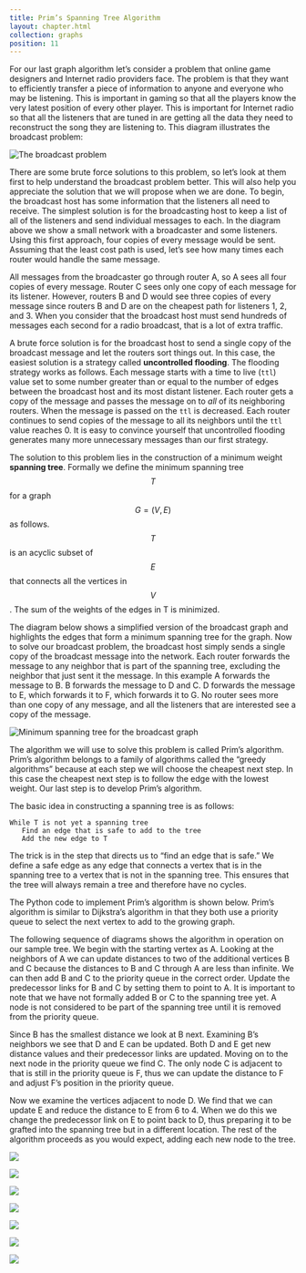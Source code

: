 ```yaml
---
title: Prim’s Spanning Tree Algorithm
layout: chapter.html
collection: graphs
position: 11
---
```


For our last graph algorithm let’s consider a problem that online game
designers and Internet radio providers face. The problem is that they
want to efficiently transfer a piece of information to anyone and
everyone who may be listening. This is important in gaming so that all
the players know the very latest position of every other player. This is
important for Internet radio so that all the listeners that are tuned in
are getting all the data they need to reconstruct the song they are
listening to. This diagram illustrates the broadcast
problem:

![The broadcast problem](figures/broadcast-problem.png)

There are some brute force solutions to this problem, so let’s look at
them first to help understand the broadcast problem better. This will
also help you appreciate the solution that we will propose when we are
done. To begin, the broadcast host has some information that the
listeners all need to receive. The simplest solution is for the
broadcasting host to keep a list of all of the listeners and send
individual messages to each. In the diagram above we show a small
network with a broadcaster and some listeners. Using this first
approach, four copies of every message would be sent. Assuming that the
least cost path is used, let’s see how many times each router would
handle the same message.

All messages from the broadcaster go through router A, so A sees all
four copies of every message. Router C sees only one copy of each
message for its listener. However, routers B and D would see three
copies of every message since routers B and D are on the cheapest path
for listeners 1, 2, and 3. When you consider that the broadcast host
must send hundreds of messages each second for a radio broadcast, that
is a lot of extra traffic.

A brute force solution is for the broadcast host to send a single copy
of the broadcast message and let the routers sort things out. In this
case, the easiest solution is a strategy called **uncontrolled
flooding**. The flooding strategy works as follows. Each message starts
with a time to live (`ttl`) value set to some number greater than or
equal to the number of edges between the broadcast host and its most
distant listener. Each router gets a copy of the message and passes the
message on to *all* of its neighboring routers. When the message is
passed on the `ttl` is decreased. Each router continues to send copies
of the message to all its neighbors until the `ttl` value reaches 0. It
is easy to convince yourself that uncontrolled flooding generates many
more unnecessary messages than our first strategy.

The solution to this problem lies in the construction of a minimum
weight **spanning tree**. Formally we define the minimum spanning tree
$$T$$ for a graph $$G = (V,E)$$ as follows. $$T$$ is an acyclic subset
of $$E$$ that connects all the vertices in $$V$$. The sum of the weights
of the edges in T is minimized.

The diagram below shows a simplified version of the broadcast graph and
highlights the edges that form a minimum spanning tree for the graph.
Now to solve our broadcast problem, the broadcast host simply sends a
single copy of the broadcast message into the network. Each router
forwards the message to any neighbor that is part of the spanning tree,
excluding the neighbor that just sent it the message. In this example A
forwards the message to B. B forwards the message to D and C. D forwards
the message to E, which forwards it to F, which forwards it to G. No
router sees more than one copy of any message, and all the listeners
that are interested see a copy of the message.

![Minimum spanning tree for the broadcast
graph](figures/minimum-spanning-tree.png)

The algorithm we will use to solve this problem is called Prim’s
algorithm. Prim’s algorithm belongs to a family of algorithms called the
“greedy algorithms” because at each step we will choose the cheapest
next step. In this case the cheapest next step is to follow the edge
with the lowest weight. Our last step is to develop Prim’s algorithm.

The basic idea in constructing a spanning tree is as follows:

    While T is not yet a spanning tree
       Find an edge that is safe to add to the tree
       Add the new edge to T

The trick is in the step that directs us to “find an edge that is safe.”
We define a safe edge as any edge that connects a vertex that is in the
spanning tree to a vertex that is not in the spanning tree. This ensures
that the tree will always remain a tree and therefore have no cycles.

The Python code to implement Prim’s algorithm is shown below. Prim’s
algorithm is similar to Dijkstra’s algorithm in that they both use a
priority queue to select the next vertex to add to the growing graph.

<!-- litpy graphs/prims_spanning_tree.py -->

The following sequence of diagrams shows the algorithm in operation on our
sample tree. We begin with the starting vertex as A. Looking at the neighbors
of A we can update distances to two of the additional vertices B and C because
the distances to B and C through A are less than infinite. We can then add B
and C to the priority queue in the correct order. Update the predecessor links
for B and C by setting them to point to A. It is important to note that we
have not formally added B or C to the spanning tree yet. A node is not
considered to be part of the spanning tree until it is removed from the
priority queue.

Since B has the smallest distance we look at B next. Examining B’s
neighbors we see that D and E can be updated. Both D and E get new
distance values and their predecessor links are updated. Moving on to
the next node in the priority queue we find C. The only node C is
adjacent to that is still in the priority queue is F, thus we can update
the distance to F and adjust F’s position in the priority queue.

Now we examine the vertices adjacent to node D. We find that we can
update E and reduce the distance to E from 6 to 4. When we do this we
change the predecessor link on E to point back to D, thus preparing it
to be grafted into the spanning tree but in a different location. The
rest of the algorithm proceeds as you would expect, adding each new node
to the tree.

![ ](figures/prima.png)

![ ](figures/primb.png)

![ ](figures/primc.png)

![ ](figures/primd.png)

![ ](figures/prime.png)

![ ](figures/primf.png)

![ ](figures/primg.png)
